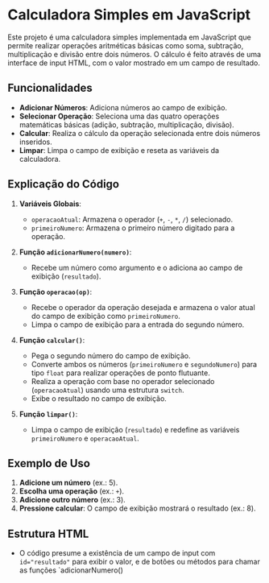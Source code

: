 # Calculadora Simples em JavaScript

Este projeto é uma calculadora simples implementada em JavaScript que permite realizar operações aritméticas básicas como soma, subtração, multiplicação e divisão entre dois números. O cálculo é feito através de uma interface de input HTML, com o valor mostrado em um campo de resultado.

## Funcionalidades

- **Adicionar Números**: Adiciona números ao campo de exibição.
- **Selecionar Operação**: Seleciona uma das quatro operações matemáticas básicas (adição, subtração, multiplicação, divisão).
- **Calcular**: Realiza o cálculo da operação selecionada entre dois números inseridos.
- **Limpar**: Limpa o campo de exibição e reseta as variáveis da calculadora.

## Explicação do Código

1. **Variáveis Globais**:
   - `operacaoAtual`: Armazena o operador (`+`, `-`, `*`, `/`) selecionado.
   - `primeiroNumero`: Armazena o primeiro número digitado para a operação.

2. **Função `adicionarNumero(numero)`**:
   - Recebe um número como argumento e o adiciona ao campo de exibição (`resultado`).
   
3. **Função `operacao(op)`**:
   - Recebe o operador da operação desejada e armazena o valor atual do campo de exibição como `primeiroNumero`.
   - Limpa o campo de exibição para a entrada do segundo número.

4. **Função `calcular()`**:
   - Pega o segundo número do campo de exibição.
   - Converte ambos os números (`primeiroNumero` e `segundoNumero`) para tipo `float` para realizar operações de ponto flutuante.
   - Realiza a operação com base no operador selecionado (`operacaoAtual`) usando uma estrutura `switch`.
   - Exibe o resultado no campo de exibição.

5. **Função `limpar()`**:
   - Limpa o campo de exibição (`resultado`) e redefine as variáveis `primeiroNumero` e `operacaoAtual`.

## Exemplo de Uso

1. **Adicione um número** (ex.: 5).
2. **Escolha uma operação** (ex.: `+`).
3. **Adicione outro número** (ex.: 3).
4. **Pressione calcular**: O campo de exibição mostrará o resultado (ex.: 8).

## Estrutura HTML

- O código presume a existência de um campo de input com `id="resultado"` para exibir o valor, e de botões ou métodos para chamar as funções `adicionarNumero()
